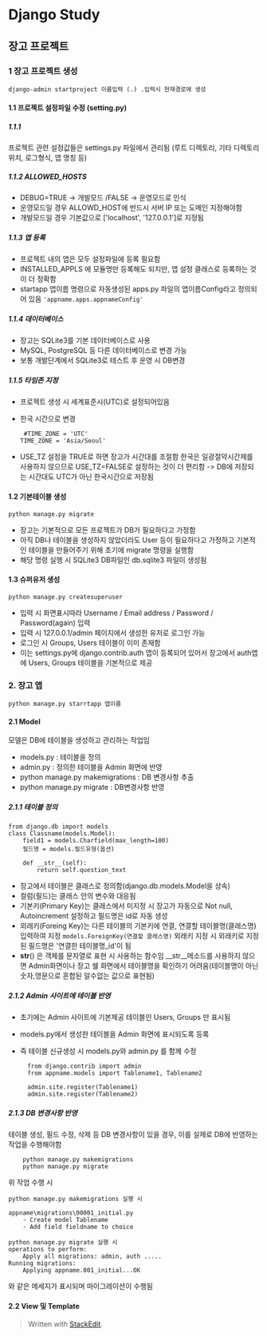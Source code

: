 



# Django Study

## 장고 프로젝트

### 1 장고 프로젝트 생성
	django-admin startproject 이름입력 (.) .입력시 현재경로에 생성
 
#### 1.1 프로젝트 설정파일 수정 (setting.py)
##### 1.1.1 
  프로젝트 관련 설정값들은 settings.py 파일에서 관리됨
  (루트 디렉토리, 기타 디렉토리 위치, 로그형식, 앱 명칭 등)
  
##### 1.1.2 ALLOWED_HOSTS
  - DEBUG=TRUE -> 개발모드 /FALSE -> 운영모드로 인식
  - 운영모드일 경우 ALLOWD_HOST에 반드시 서버 IP 또는 도메인 지정해야함
  - 개발모드일 경우 기본값으로 ['localhost', '127.0.0.1']로 지정됨

##### 1.1.3 앱 등록
  - 프로젝트 내의 앱은 모두 설정파일에 등록 필요함
  - INSTALLED_APPLS 에 모듈명만 등록해도 되지만, 앱 설정 클래스로 등록하는 것이 더 정확함
  - startapp 앱이름 명령으로 자동생성된 apps.py 파일의 앱이름Config라고 정의되어 있음
	  `'appname.apps.appnameConfig'`
  
 ##### 1.1.4 데이터베이스
 - 장고는 SQLite3를 기본 데이터베이스로 사용
 - MySQL, PostgreSQL 등 다른 데이터베이스로 변경 가능
 - 보통 개발단계에서 SQLite3로 테스트 후 운영 시 DB변경

##### 1.1.5 타임존 지정
- 프로젝트 생성 시 세계표준시(UTC)로 설정되어있음
- 한국 시간으로 변경

       #TIME_ZONE = 'UTC'
      TIME_ZONE = 'Asia/Seoul' 

- USE_TZ 설정을 TRUE로 하면 장고가 시간대를 조절함
  한국은 일광절약시간제를 사용하지 않으므로 USE_TZ=FALSE로 설정하는 것이 더 편리함 -> DB에 저장되는 시간대도 UTC가 아닌 한국시간으로 저장됨

#### 1.2 기본테이블 생성
	python manage.py migrate 

- 장고는 기본적으로 모든 프로젝트가 DB가 필요하다고 가정함
- 아직 DB나 테이블을 생성하지 않았더라도 User 등이 필요하다고 가정하고 기본적인 테이블을 만들어주기 위해 초기에 migrate 명령을 실행함
- 해당 명령 실행 시 SQLite3 DB파일인 db.sqlite3 파일이 생성됨


#### 1.3 슈퍼유저 생성
	python manage.py createsuperuser 
    
- 입력 시 화면표시따라 Username / Email address / Password / Password(again) 입력
- 입력 시 127.0.0.1/admin 페이지에서 생성한 유저로 로그인 가능
- 로그인 시 Groups, Users 테이블이 이미 존재함
- 이는 settings.py에 django.contrib.auth 앱이 등록되어 있어서 장고에서 auth앱에 Users, Groups 테이블을 기본적으로 제공




### 2. 장고 앱

	python manage.py starrtapp 앱이름

#### 2.1 Model
모델은 DB에 테이블을 생성하고 관리하는 작업임

- models.py : 테이블을 정의
- admin.py : 정의한 테이블을 Admin 화면에 반영
- python manage.py makemigrations : DB 변경사항 추출
- python manage.py migrate : DB변경사항 반영

##### 2.1.1 테이블 정의
	from django.db import models
	class Classname(models.Model):
		field1 = models.Charfield(max_length=100)
		필드명 = models.필드유형(옵션)
		
		def __str__(self):
			return self.question_text

- 장고에서 테이블은 클래스로 정의함(django.db.models.Model을 상속)
-  컬럼(필드)는 클래스 안의 변수와 대응됨
- 기본키(Primary Key)는 클래스에서 미지정 시 장고가 자동으로 Not null, Autoincrement 설정하고 필드명은 id로 자동 생성
-  외래키(Foreing Key)는 다른 테이블의 기본키에 연결, 연결할 테이블명(클래스명) 입력하여 지정
`models.ForeignKey(연결할 클래스명)`
외래키 지정 시 외래키로 지정된 필드명은 '연결한 테이블명_id'이 됨
- __str__() 은 객체를 문자열로 표현 시 사용하는 함수임
  __str__메소드를  사용하지 않으면 Admin화면이나 장고 쉘 화면에서 테이블명을 확인하기 어려움(테이블명이 아닌 숫자,영문으로 혼합된 알수없는 값으로 표현됨)

##### 2.1.2 Admin 사이트에 테이블 반영
- 초기에는 Admin 사이트에 기본제공 테이블인 Users, Groups 만 표시됨
- models.py에서 생성한 테이블을 Admin 화면에 표시되도록 등록
- 즉 테이블 신규생성 시 models.py와 admin.py 를 함께 수정

		from django.contrib import admin
		from appname.models import Tablename1, Tablename2
		
		admin.site.register(Tablename1)
		admin.site.register(Tablename2) 

##### 2.1.3 DB 변경사항 반영
테이블 생성, 필드 수정, 삭제 등 DB 변경사항이 있을 경우, 이를 실제로 DB에 반영하는 작업을 수행해야함

		python manage.py makemigrations
		python manage.py migrate

위 작업 수행 시 

	python manage.py makemigrations 실행 시 
	
	appname\migrations\00001_initial.py
		- Create model Tablename
		- Add field fieldname to choice 
	
	python manage.py migrate 실행 시
	operations to perform:
		Apply all migrations: admin, auth .....
	Running migrations:
		Applying appname.001_initial...OK
	
	

와 같은 메세지가 표시되며 마이그레이션이 수행됨

#### 2.2 View 및 Template


> Written with [StackEdit](https://stackedit.io/).


